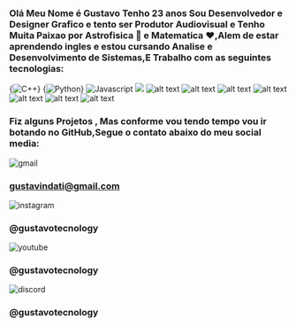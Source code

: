 ### Olá Meu Nome é Gustavo Tenho 23 anos  Sou Desenvolvedor e Designer Grafico e tento ser Produtor Audiovisual e Tenho Muita Paixao por Astrofisica 🚀 e Matematica ❤️,Alem de estar aprendendo ingles e estou cursando Analise e Desenvolvimento de Sistemas,E Trabalho com as seguintes tecnologias:

{![C++](https://encrypted-tbn0.gstatic.com/images?q=tbn:ANd9GcTTcInxsspQvKBklJIU4b0WIQ21ELA3MuWC0A&s)}
{![Python](https://encrypted-tbn0.gstatic.com/images?q=tbn:ANd9GcQeFCfMLJ5Q3Gz6s15KZ8BApvpKRYs8Wq22zQ&s)}
![Javascript](https://encrypted-tbn0.gstatic.com/images?q=tbn:ANd9GcQ1DmLCy9PSJfFqO55mNTYOQLx3x8THsbokkw&s)
![](https://blog.rocketseat.com.br/content/images/2024/04/C-.png)
![alt text](https://eu-images.contentstack.com/v3/assets/blt740a130ae3c5d529/bltd6feb2384a1d99d9/650f05660ffb45e0253b5b26/Unitylogohighres.png)
![alt text](https://cdn2.unrealengine.com/share-1200x630-a-1200x630-22326b97f383.jpg)
![alt text](https://www.easeus.com/images/en/screenshot/todo-pctrans/what-is-creative-cloud.png)
![alt text](https://upload.wikimedia.org/wikipedia/commons/thumb/3/3c/Logo_Blender.svg/1280px-Logo_Blender.svg.png)
![alt text](https://www.image-line.com/static/assets/og-image.3bf463b.png)
![alt text](https://upload.wikimedia.org/wikipedia/commons/b/b3/VirtualBox_Kali_Linux_21.01_x64_Desktop_GER_26_02_2021_16_59_25.png)
![alt text](https://s2-techtudo.glbimg.com/79pd1VgUsjdDVho5YURl1kEaT3Y=/0x0:300x155/984x0/smart/filters:strip_icc()/i.s3.glbimg.com/v1/AUTH_08fbf48bc0524877943fe86e43087e7a/internal_photos/bs/2021/y/M/W5GFw3Qh2YwD5XkhUM2Q/2012-04-17-mysql-logos.gif)

### Fiz alguns Projetos , Mas conforme vou tendo tempo vou ir botando no GitHub,Segue o contato abaixo do meu social media:
![gmail](https://img.shields.io/badge/Gmail-D14836?style=for-the-badge&logo=gmail&logoColor=white)
### gustavindati@gmail.com
![instagram](https://img.shields.io/badge/Instagram-E4405F?style=for-the-badge&logo=instagram&logoColor=white)
 ### @gustavotecnology
![youtube](https://img.shields.io/badge/YouTube-FF0000?style=for-the-badge&logo=youtube&logoColor=white)
### @gustavotecnology
![discord](https://img.shields.io/badge/Discord-7289DA?style=for-the-badge&logo=discord&logoColor=white)
### @gustavotecnology
